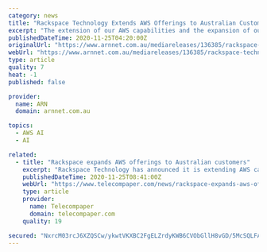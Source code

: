 ```yaml
---
category: news
title: "Rackspace Technology Extends AWS Offerings to Australian Customers, Expanding Global Footprint"
excerpt: "The extension of our AWS capabilities and the expansion of our local team ... Globally, Rackspace Technology will continue to leverage U.S. teams for data, machine learning, and artificial intelligence services while building out these capabilities for ..."
publishedDateTime: 2020-11-25T04:20:00Z
originalUrl: "https://www.arnnet.com.au/mediareleases/136385/rackspace-technology-extends-aws-offerings-to/"
webUrl: "https://www.arnnet.com.au/mediareleases/136385/rackspace-technology-extends-aws-offerings-to/"
type: article
quality: 7
heat: -1
published: false

provider:
  name: ARN
  domain: arnnet.com.au

topics:
  - AWS AI
  - AI

related:
  - title: "Rackspace expands AWS offerings to Australian customers"
    excerpt: "Rackspace Technology has announced it is extending AWS capabilities and application modernization, machine learning, Internet of Things, containers, and serverless computing offerings to Australian customers."
    publishedDateTime: 2020-11-25T08:41:00Z
    webUrl: "https://www.telecompaper.com/news/rackspace-expands-aws-offerings-to-australian-customers--1363251"
    type: article
    provider:
      name: Telecompaper
      domain: telecompaper.com
    quality: 19

secured: "NxrcM03rcJ6XZQSCw/ykwtVKXBC2FgELZrdyKWB6CVObGllH8vGD/5McSQLFA8q0VN8N0DMrocklNVzDQ2nh/+s7lmTtRtHFO0Bt3Ml8YU4Nw/3DawV6430VOGEVODkGh6JPIvmrv+3Q8Hg75aVR9eb5spI82UQTEHKdNOMjosZ4epBZ0CnvuMoQe5KUA+GJEHGXiDi3ghuhaWTtzZ8UDyQYGs9EGIRrYykzVo8N86kqAE9aKhUq3kqAcBY4/dklHl3r7aS5xnicofzFCHj7kie2Qe0ntbzLTauE75wAhiDPIfsuEy7izGtDQ+ntPURPQlqwWotIXn5C/JMip3bytXnqx1rKfHDJyremVOUhlN0=;YkRV2PNxOvQprhxDWVgSQQ=="
---
```


